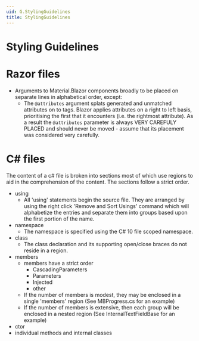 ```yaml
---
uid: G.StylingGuidelines
title: StylingGuidelines
---
```

# Styling Guidelines

# Razor files

- Arguments to Material.Blazor components broadly to be placed on separate lines in alphabetical order, except:
  - The `@attributes` argument splats generated and unmatched attributes on to tags. Blazor applies attributes on a right to left basis, prioritising the first that it encounters (i.e. the rightmost attribute). As a result the `@attributes` parameter is always VERY CAREFULY PLACED and should never be moved - assume that its placement was considered very carefully.

# C# files

The content of a c# file is broken into sections most of which use regions to aid in the comprehension of the content. The sections follow a strict order. 
- using
  - All 'using' statements begin the source file. They are arranged by using the right click 'Remove and Sort Usings' command which will alphabetize the entries and separate them into groups based upon the first portion of the name. 
- namespace
  - The namespace is specified using the C# 10 file scoped namespace.
- class
  - The class declaration and its supporting open/close braces do not reside in a region.
- members
  - members have a strict order
	- CascadingParameters
	- Parameters
	- Injected
	- other
  - If the number of members is modest, they may be enclosed in a single 'members' region (See MBProgress.cs for an example)
  - If the number of members is extensive, then each group will be enclosed in a nested region (See InternalTextFieldBase for an example)
- ctor
- individual methods and internal classes



